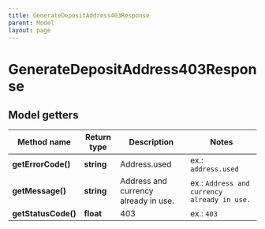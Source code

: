 ```yaml
---
title: GenerateDepositAddress403Response
parent: Model
layout: page
---
```


# GenerateDepositAddress403Response

## Model getters

Method name | Return type | Description | Notes
------------ | ------------- | ------------- | -------------
**getErrorCode()** | **string** | Address.used | ex.: `address.used`
**getMessage()** | **string** | Address and currency already in use. | ex.: `Address and currency already in use.`
**getStatusCode()** | **float** | 403 | ex.: `403`

